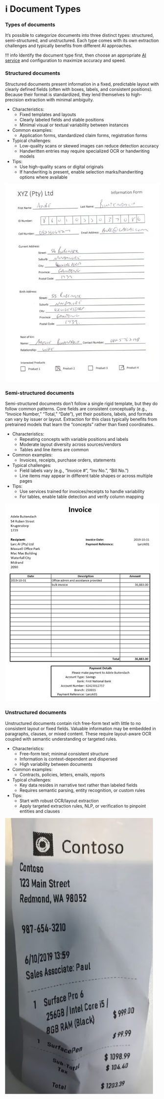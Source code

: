 # ℹ️ Document Types

### Types of documents

It’s possible to categorize documents into three distinct types: structured, semi-structured, and unstructured. Each type comes with its own extraction challenges and typically benefits from different AI approaches.

!!! info
    Identify the document type first, then choose an appropriate [AI service](https://0.0.0.0/services/) and configuration to maximize accuracy and speed.

### Structured documents

Structured documents present information in a fixed, predictable layout with clearly defined fields (often with boxes, labels, and consistent positions). Because their format is standardized, they lend themselves to high-precision extraction with minimal ambiguity.

* Characteristics:
  * Fixed templates and layouts
  * Clearly labeled fields and stable positions
  * Minimal visual or textual variability between instances
* Common examples:
  * Application forms, standardized claim forms, registration forms
* Typical challenges:
  * Low-quality scans or skewed images can reduce detection accuracy
  * Handwritten entries may require specialized OCR or handwriting models
* Tips:
  * Use high-quality scans or digital originals
  * If handwriting is present, enable selection marks/handwriting options where available

![](../assets/image.png)
### Semi-structured documents

Semi-structured documents don’t follow a single rigid template, but they do follow common patterns. Core fields are consistent conceptually (e.g., “Invoice Number,” “Total,” “Date”), yet their positions, labels, and formats can vary by issuer or layout. Extraction for this class typically benefits from pretrained models that learn the “concepts” rather than fixed coordinates.

* Characteristics:
  * Repeating concepts with variable positions and labels
  * Moderate layout diversity across sources/vendors
  * Tables and line items are common
* Common examples:
  * Invoices, receipts, purchase orders, statements
* Typical challenges:
  * Field labels vary (e.g., “Invoice #”, “Inv No.”, “Bill No.”)
  * Line items may appear in different table shapes or across multiple pages
* Tips:
  * Use services trained for invoices/receipts to handle variability
  * For tables, enable table detection and verify column mapping

![](../assets/image%20%281%29.png)
### Unstructured documents

Unstructured documents contain rich free-form text with little to no consistent layout or fixed fields. Valuable information may be embedded in paragraphs, clauses, or mixed content. These require layout-aware OCR coupled with semantic understanding or targeted rules.

* Characteristics:
  * Free-form text; minimal consistent structure
  * Information is context-dependent and dispersed
  * High variability between documents
* Common examples:
  * Contracts, policies, letters, emails, reports
* Typical challenges:
  * Key data resides in narrative text rather than labeled fields
  * Requires semantic parsing, entity recognition, or custom rules
* Tips:
  * Start with robust OCR/layout extraction
  * Apply targeted extraction rules, NLP, or verification to pinpoint entities and clauses

![](../assets/image%20%282%29.png)



